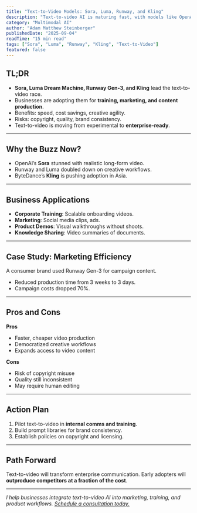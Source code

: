 ```yaml
---
title: "Text-to-Video Models: Sora, Luma, Runway, and Kling"
description: "Text-to-video AI is maturing fast, with models like OpenAI’s Sora, Luma Dream Machine, Runway Gen-3, and Kling. Learn how businesses can use them today."
category: "Multimodal AI"
author: "Adam Matthew Steinberger"
publishedDate: "2025-09-04"
readTime: "15 min read"
tags: ["Sora", "Luma", "Runway", "Kling", "Text-to-Video"]
featured: false
---
```


## TL;DR
- **Sora, Luma Dream Machine, Runway Gen-3, and Kling** lead the text-to-video race.  
- Businesses are adopting them for **training, marketing, and content production**.  
- Benefits: speed, cost savings, creative agility.  
- Risks: copyright, quality, brand consistency.  
- Text-to-video is moving from experimental to **enterprise-ready**.  

---

## Why the Buzz Now?

- OpenAI’s **Sora** stunned with realistic long-form video.  
- Runway and Luma doubled down on creative workflows.  
- ByteDance’s **Kling** is pushing adoption in Asia.  

---

## Business Applications

- **Corporate Training**: Scalable onboarding videos.  
- **Marketing**: Social media clips, ads.  
- **Product Demos**: Visual walkthroughs without shoots.  
- **Knowledge Sharing**: Video summaries of documents.  

---

## Case Study: Marketing Efficiency

A consumer brand used Runway Gen-3 for campaign content.  
- Reduced production time from 3 weeks to 3 days.  
- Campaign costs dropped 70%.  

---

## Pros and Cons

**Pros**  
- Faster, cheaper video production  
- Democratized creative workflows  
- Expands access to video content  

**Cons**  
- Risk of copyright misuse  
- Quality still inconsistent  
- May require human editing  

---

## Action Plan

1. Pilot text-to-video in **internal comms and training**.  
2. Build prompt libraries for brand consistency.  
3. Establish policies on copyright and licensing.  

---

## Path Forward

Text-to-video will transform enterprise communication. Early adopters will **outproduce competitors at a fraction of the cost**.  

---

*I help businesses integrate text-to-video AI into marketing, training, and product workflows. [Schedule a consultation today.](/services/ai-consulting)*
